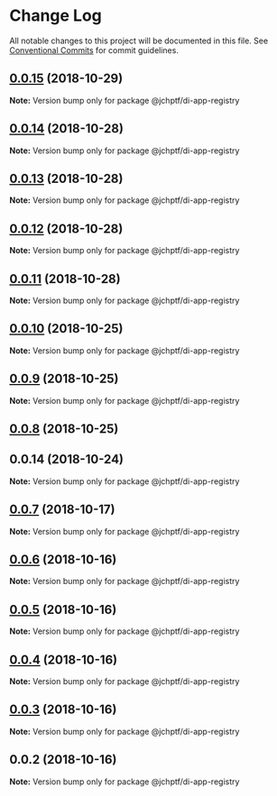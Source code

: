 # Change Log

All notable changes to this project will be documented in this file.
See [Conventional Commits](https://conventionalcommits.org) for commit guidelines.

## [0.0.15](https://github.com/jheinnic/portfolio-monorepo/compare/@jchptf/di-app-registry@0.0.14...@jchptf/di-app-registry@0.0.15) (2018-10-29)

**Note:** Version bump only for package @jchptf/di-app-registry





## [0.0.14](https://github.com/jheinnic/portfolio-monorepo/compare/@jchptf/di-app-registry@0.0.13...@jchptf/di-app-registry@0.0.14) (2018-10-28)

**Note:** Version bump only for package @jchptf/di-app-registry





## [0.0.13](https://github.com/jheinnic/portfolio-monorepo/compare/@jchptf/di-app-registry@0.0.12...@jchptf/di-app-registry@0.0.13) (2018-10-28)

**Note:** Version bump only for package @jchptf/di-app-registry





## [0.0.12](https://github.com/jheinnic/portfolio-monorepo/compare/@jchptf/di-app-registry@0.0.11...@jchptf/di-app-registry@0.0.12) (2018-10-28)

**Note:** Version bump only for package @jchptf/di-app-registry





## [0.0.11](https://github.com/jheinnic/portfolio-monorepo/compare/@jchptf/di-app-registry@0.0.10...@jchptf/di-app-registry@0.0.11) (2018-10-28)

**Note:** Version bump only for package @jchptf/di-app-registry





## [0.0.10](https://github.com/jheinnic/portfolio-monorepo/compare/@jchptf/di-app-registry@0.0.9...@jchptf/di-app-registry@0.0.10) (2018-10-25)

**Note:** Version bump only for package @jchptf/di-app-registry





## [0.0.9](https://github.com/jheinnic/portfolio-monorepo/compare/@jchptf/di-app-registry@0.0.8...@jchptf/di-app-registry@0.0.9) (2018-10-25)

**Note:** Version bump only for package @jchptf/di-app-registry





## [0.0.8](https://github.com/jheinnic/portfolio-monorepo/compare/@jchptf/di-app-registry@0.0.7...@jchptf/di-app-registry@0.0.8) (2018-10-25)



## 0.0.14 (2018-10-24)

**Note:** Version bump only for package @jchptf/di-app-registry





<a name="0.0.7"></a>
## [0.0.7](https://github.com/jheinnic/portfolio-monorepo/compare/@jchptf/di-app-registry@0.0.6...@jchptf/di-app-registry@0.0.7) (2018-10-17)




**Note:** Version bump only for package @jchptf/di-app-registry

<a name="0.0.6"></a>
## [0.0.6](https://github.com/jheinnic/portfolio-monorepo/compare/@jchptf/di-app-registry@0.0.5...@jchptf/di-app-registry@0.0.6) (2018-10-16)




**Note:** Version bump only for package @jchptf/di-app-registry

<a name="0.0.5"></a>
## [0.0.5](https://github.com/jheinnic/portfolio-monorepo/compare/@jchptf/di-app-registry@0.0.4...@jchptf/di-app-registry@0.0.5) (2018-10-16)




**Note:** Version bump only for package @jchptf/di-app-registry

<a name="0.0.4"></a>
## [0.0.4](https://github.com/jheinnic/portfolio-monorepo/compare/@jchptf/di-app-registry@0.0.3...@jchptf/di-app-registry@0.0.4) (2018-10-16)




**Note:** Version bump only for package @jchptf/di-app-registry

<a name="0.0.3"></a>
## [0.0.3](https://github.com/jheinnic/portfolio-monorepo/compare/@jchptf/di-app-registry@0.0.2...@jchptf/di-app-registry@0.0.3) (2018-10-16)




**Note:** Version bump only for package @jchptf/di-app-registry

<a name="0.0.2"></a>
## 0.0.2 (2018-10-16)




**Note:** Version bump only for package @jchptf/di-app-registry
